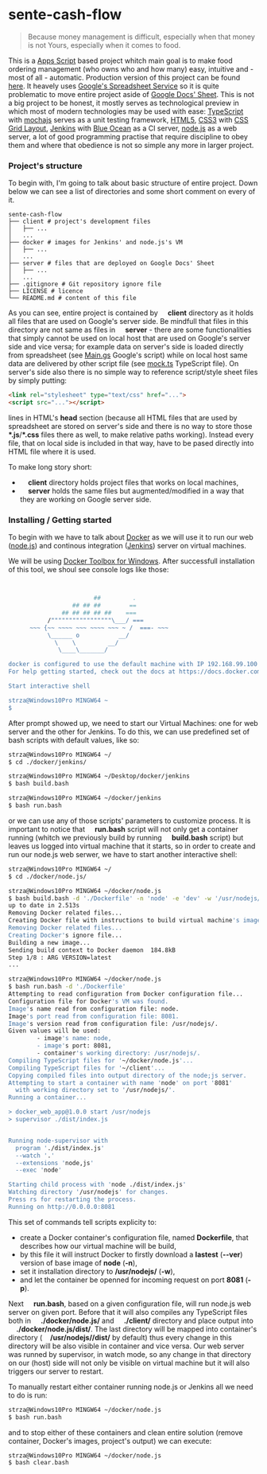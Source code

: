 
# **sente-cash-flow**

> Because money management is difficult, especially when that money is not Yours, especially when it comes to food.

This is a [Apps Script](https://developers.google.com/apps-script/) based project whitch main goal is to make food ordering management (who owns who and how many) easy, intuitive and - most of all - automatic. Production version of this project can be found [here](https://docs.google.com/spreadsheets/d/1tSpgcZ7IIzNIgpbXIwWVoeewzInpUmFRGLOrAlJszP4/edit?usp=sharing). It heavely uses [Google's Spreadsheet Service](https://developers.google.com/apps-script/reference/spreadsheet/) so it is quite problematic to move entire project aside of [Google Docs' Sheet](https://www.google.com/intl/pl/sheets/about/). This is not a big project to be honest, it mostly serves as technological preview in which most of modern technologies may be used with ease: [TypeScript](https://github.com/Microsoft/TypeScript) with [mochajs](http://mochajs.org/) serves as a unit testing framework, [HTML5](https://www.w3schools.com/html/html5_intro.asp), [CSS3](https://www.w3.org/Style/CSS/Overview.en.html) with [CSS Grid Layout](https://css-tricks.com/snippets/css/complete-guide-grid/), [Jenkins](https://jenkins-ci.org/) with [Blue Ocean](https://jenkins.io/projects/blueocean/) as a CI server, [node.js](https://nodejs.org/en/) as a web server, a lot of good programming practise that require discipline to obey them and where that obedience is not so simple any more in larger project.

### **Project's structure**

To begin with, I'm going to talk about basic structure of entire project. Down below we can see a list of directories and some short comment on every of it.

```
sente-cash-flow
├── client # project's development files
│   ├── ...
│   ...
├── docker # images for Jenkins' and node.js's VM
│   ├── ...
│   ...
├── server # files that are deployed on Google Docs' Sheet
│   ├── ...
│   ...
├── .gitignore # Git repository ignore file
├── LICENSE # licence
└── README.md # content of this file
```

As you can see, entire project is contained by  <img src="https://storage.googleapis.com/material-icons/external-assets/v4/icons/svg/ic_folder_black_24px.svg" width="12"> **client** directory as it holds all files that are used on Google's server side. Be mindfull that files in this directory are not same as files in <img src="https://storage.googleapis.com/material-icons/external-assets/v4/icons/svg/ic_folder_black_24px.svg" width="12"> **server** - there are some functionalities that simply cannot be used on local host that are used on Google's server side and vice versa; for example data on server's side is loaded directly from spreadsheet (see [Main.gs](https://github.com/PWrGitHub194238/sente-cash-flow/blob/master/server/scripts/Main.gs) Google's script) while on local host same data are delivered by other script file (see [mock.ts](https://github.com/PWrGitHub194238/sente-cash-flow/tree/master/client/scripts) TypeScript file). On server's side also there is no simple way to reference script/style sheet files by simply putting:

```html
<link rel="stylesheet" type="text/css" href="...">
<script src="..."></script>
```
lines in HTML's **head** section (because all HTML files that are used by spreadsheet are stored on server's side and there is no way to store those **\*.js**/**\*.css** files there as well, to make relative paths working). Instead every file, that on local side is included in that way, have to be pased directly into HTML file where it is used.

To make long story short:

 - <img src="https://storage.googleapis.com/material-icons/external-assets/v4/icons/svg/ic_folder_black_24px.svg" width="12"> **client** directory holds project files that works on local machines,
 - <img src="https://storage.googleapis.com/material-icons/external-assets/v4/icons/svg/ic_folder_black_24px.svg" width="12"> **server** holds the same files but augmented/modified in a way that they are working on Google server side.

### **Installing / Getting started**

To begin with we have to talk about [Docker](https://www.docker.com/what-docker) as we will use it to run our web ([node.js](https://nodejs.org/en/docs/guides/nodejs-docker-webapp/)) and continous integration ([Jenkins](https://hub.docker.com/r/jenkins/jenkins/)) server on virtual machines.

We will be using [Docker Toolbox for Windows](https://docs.docker.com/toolbox/toolbox_install_windows/). After successfull installation of this tool, we shoul see console logs like those:

```bash


                        ##         .
                  ## ## ##        ==
               ## ## ## ## ##    ===
           /"""""""""""""""""\___/ ===
      ~~~ {~~ ~~~~ ~~~ ~~~~ ~~~ ~ /  ===- ~~~
           \______ o           __/
             \    \         __/
              \____\_______/

docker is configured to use the default machine with IP 192.168.99.100
For help getting started, check out the docs at https://docs.docker.com

Start interactive shell

strza@Windows10Pro MINGW64 ~
$
```

After prompt showed up, we need to start our Virtual Machines: one for web server and the other for Jenkins. To do this, we can use predefined set of bash scripts with default values, like so:

```bash
strza@Windows10Pro MINGW64 ~/
$ cd ./docker/jenkins/

strza@Windows10Pro MINGW64 ~/Desktop/docker/jenkins
$ bash build.bash

strza@Windows10Pro MINGW64 ~/docker/jenkins
$ bash run.bash
```

or we can use any of those scripts' parameters to customize process. It is important to notice that <img src="https://storage.googleapis.com/material-icons/external-assets/v4/icons/svg/ic_description_black_24px.svg" width="12"> **run.bash** script will not only get a container running (whitch we previously build by running <img src="https://storage.googleapis.com/material-icons/external-assets/v4/icons/svg/ic_description_black_24px.svg" width="12">  **build.bash** script) but leaves us logged into virtual machine that it starts, so in order to create and run our node.js web serwer, we have to start another interactive shell:

```bash
strza@Windows10Pro MINGW64 ~/
$ cd ./docker/node.js/

strza@Windows10Pro MINGW64 ~/docker/node.js
$ bash build.bash -d './Dockerfile' -n 'node' -e 'dev' -w '/usr/nodejs/' -p '8081' --ver 'latest'
up to date in 2.513s
Removing Docker related files...
Creating Docker file with instructions to build virtual machine's image...
Removing Docker related files...
Creating Docker's ignore file...
Building a new image...
Sending build context to Docker daemon  184.8kB
Step 1/8 : ARG VERSION=latest
...

strza@Windows10Pro MINGW64 ~/docker/node.js
$ bash run.bash -d './Dockerfile'
Attempting to read configuration from Docker configuration file...
Configuration file for Docker's VM was found.
Image's name read from configuration file: node.
Image's port read from configuration file: 8081.
Image's version read from configuration file: /usr/nodejs/.
Given values will be used:
        - image's name: node,
        - image's port: 8081,
        - container's working directory: /usr/nodejs/.
Compiling TypeScript files for '~/docker/node.js'...
Compiling TypeScript files for '~/client'...
Copying compiled files into output directory of the node;js server.
Attempting to start a container with name 'node' on port '8081' 
  with working directory set to '/usr/nodejs/'.
Running a container...

> docker_web_app@1.0.0 start /usr/nodejs
> supervisor ./dist/index.js


Running node-supervisor with
  program './dist/index.js'
  --watch '.'
  --extensions 'node,js'
  --exec 'node'

Starting child process with 'node ./dist/index.js'
Watching directory '/usr/nodejs' for changes.
Press rs for restarting the process.
Running on http://0.0.0.0:8081
```

This set of commands tell scripts explicity to:

 - create a Docker container's configuration file, named **Dockerfile**, that describes how our virtual machine will be build,
 - by this file it will instruct Docker to firstly download a **lastest** (**--ver**) version of base image of **node** (**-n**),
 - set it installation directory to **/usr/nodejs/** (**-w**),
 - and let the container be openned for incoming request on port **8081** (**-p**).

Next <img src="https://storage.googleapis.com/material-icons/external-assets/v4/icons/svg/ic_description_black_24px.svg" width="12"> **run.bash**, based on a given configuration file, will run node.js web server on given port. Before that it will also compiles any TypeScript files both in <img src="https://storage.googleapis.com/material-icons/external-assets/v4/icons/svg/ic_folder_black_24px.svg" width="12"> **./docker/node.js/** and <img src="https://storage.googleapis.com/material-icons/external-assets/v4/icons/svg/ic_folder_black_24px.svg" width="12"> **./client/** directory and place output into <img src="https://storage.googleapis.com/material-icons/external-assets/v4/icons/svg/ic_folder_black_24px.svg" width="12"> **./docker/node.js/dist/**. The last directory will be mapped into container's directory (<img src="https://storage.googleapis.com/material-icons/external-assets/v4/icons/svg/ic_folder_black_24px.svg" width="12"> **/usr/nodejs//dist/** by default) thus every change in this directory will be also visible in container and vice versa. Our web server was runned by supervisor, in watch mode, so any change in that directory on our (host) side will not only be visible on virtual machine but it will also triggers our server to restart.

To manually restart either container running node.js or Jenkins all we need to do is run:

```bash
strza@Windows10Pro MINGW64 ~/docker/node.js
$ bash run.bash
```

and to stop either of these containers and clean entire solution (remove container, Docker's images, project's output) we can execute:

```bash
strza@Windows10Pro MINGW64 ~/docker/node.js
$ bash clear.bash
```